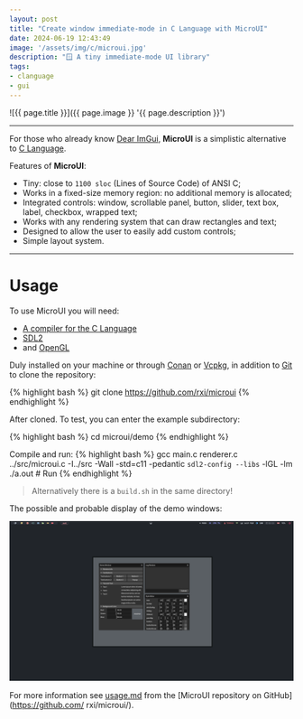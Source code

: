 ```yaml
---
layout: post
title: "Create window immediate-mode in C Language with MicroUI"
date: 2024-06-19 12:43:49
image: '/assets/img/c/microui.jpg'
description: "🪟 A tiny immediate-mode UI library"
tags:
- clanguage
- gui
---
```


![{{ page.title }}]({{ page.image }} '{{ page.description }}')

---

For those who already know [Dear ImGui](https://terminalroot.com/tags#imigui), **MicroUI** is a simplistic alternative to [C Language](https://terminalroot.com/tags#clanguage).

Features of **MicroUI**:
+ Tiny: close to `1100 sloc` (Lines of Source Code) of ANSI C;
+ Works in a fixed-size memory region: no additional memory is allocated;
+ Integrated controls: window, scrollable panel, button, slider, text box, label, checkbox, wrapped text;
+ Works with any rendering system that can draw rectangles and text;
+ Designed to allow the user to easily add custom controls;
+ Simple layout system.

---

# Usage
To use MicroUI you will need:
+ [A compiler for the C Language](https://terminalroot.com/list-of-top-10-c-cpp-compilers/)
+ [SDL2](https://terminalroot.com/tags#sdl2)
+ and [OpenGL](https://terminalroot.com/tags#opengl)

Duly installed on your machine or through [Conan](https://terminalroot.com/conan-a-package-manager-for-cc/) or [Vcpkg](https://vcpkg.io/en/), in addition to [Git](https://terminalroot.com/tags#git) to clone the repository:

{% highlight bash %}
git clone https://github.com/rxi/microui
{% endhighlight %}

After cloned. To test, you can enter the example subdirectory:

{% highlight bash %}
cd microui/demo
{% endhighlight %}

Compile and run:
{% highlight bash %}
gcc main.c renderer.c ../src/microui.c -I../src -Wall -std=c11 -pedantic `sdl2-config --libs` -lGL -lm
./a.out # Run
{% endhighlight %}
> Alternatively there is a `build.sh` in the same directory!

The possible and probable display of the demo windows:

[![MicroUI running](/assets/img/c/microui-running.png)](/assets/img/c/microui-running.png)

For more information see [usage.md](https://github.com/rxi/microui/blob/master/doc/usage.md) from the [MicroUI repository on GitHub](https://github.com/ rxi/microui/).



